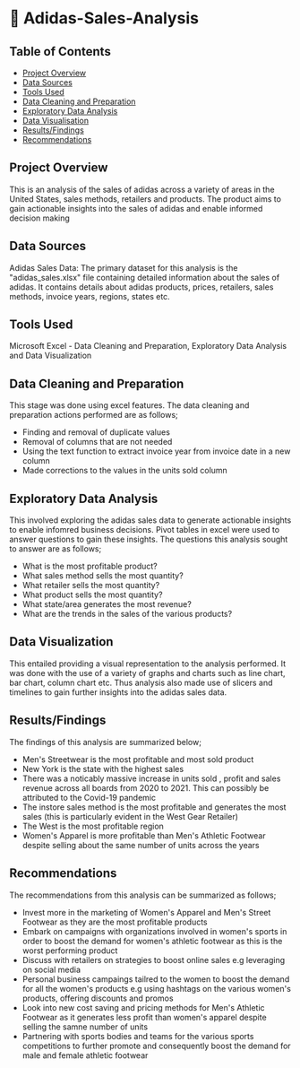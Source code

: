 # 👟 Adidas-Sales-Analysis

## Table of Contents

- [Project Overview](#project-overview)
- [Data Sources](#data-sources)
- [Tools Used](#Tools-Used)
- [Data Cleaning and Preparation](#Data-Cleaning-and-Preparation)
- [Exploratory Data Analysis](#Exploratory-Data-Analysis)
- [Data Visualisation](#Data-Visualisation)
- [Results/Findings](#Results/Findings)
- [Recommendations](#Recommendations)

## Project Overview
This is an analysis of the sales of adidas across a variety of areas in the United States, sales methods, retailers and products. The product aims to gain actionable insights into the sales of adidas and enable informed decision making

## Data Sources
Adidas Sales Data: The primary dataset for this analysis is the "adidas_sales.xlsx" file containing detailed information about the sales of adidas. It contains details about adidas products, prices, retailers, sales methods, invoice years, regions, states etc. 

## Tools Used
Microsoft Excel - Data Cleaning and Preparation, Exploratory Data Analysis and Data Visualization

## Data Cleaning and Preparation
This stage was done using excel features. The data cleaning and preparation actions performed are as follows;
- Finding and removal of duplicate values
- Removal of columns that are not needed
- Using the text function to extract invoice year from invoice date in a new column
- Made corrections to the values in the units sold column

## Exploratory Data Analysis 
This involved exploring the adidas sales data to generate actionable insights to enable infomred business decisions. Pivot tables in excel were used to answer questions to gain these insights. The questions this analysis sought to answer are as follows;
- What is the most profitable product?
- What sales method sells the most quantity?
- What retailer sells the most quantity?
- What product sells the most quantity?
- What state/area generates the most revenue?
- What are the trends in the sales of the various products?

## Data Visualization
This entailed providing a visual representation to the analysis performed. It was done with the use of a variety of graphs and charts such as line chart, bar chart, column chart etc. Thus analysis also made use of slicers and timelines to gain further insights into the adidas sales data.

## Results/Findings
The findings of this analysis are summarized below;
- Men's Streetwear is the most profitable and most sold product 
- New York is the state with the highest sales 
- There was a noticably massive increase in units sold , profit and sales revenue across all boards from 2020 to 2021. This can possibly be attributed to the Covid-19 pandemic
- The instore sales method is the most profitable and generates the most sales (this is particularly evident in the West Gear Retailer)
- The West is the most profitable region
- Women's Apparel is more profitable than Men's Athletic Footwear despite selling about the same number of units across the years

## Recommendations
The recommendations from this analysis can be summarized as follows;
- Invest more in the marketing of Women's Apparel and Men's Street Footwear as they are the most profitable products
- Embark on campaigns with organizations involved in women's sports in order to boost the demand for women's athletic footwear as this is the worst performing product
- Discuss with retailers on strategies to boost online sales e.g leveraging on social media
- Personal business campaings tailred to the women to boost the demand for all the women's products e.g using hashtags on the various women's products, offering discounts and promos
- Look into new cost saving  and pricing methods for Men's Athletic Footwear as it generates less profit than women's apparel despite selling the samne number of units
- Partnering with sports bodies and teams for the various sports competitions to further promote and consequently boost the demand for male and female athletic footwear


